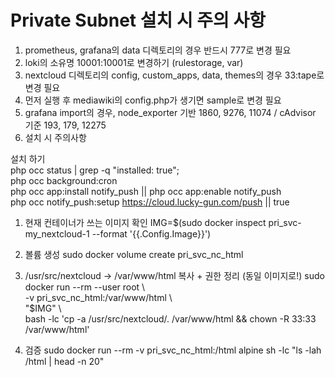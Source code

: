 # Private Subnet 설치 시 주의 사항

1. prometheus, grafana의 data 디렉토리의 경우 반드시 777로 변경 필요
2. loki의 소유명 10001:10001로 변경하기 (rulestorage, var)
3. nextcloud 디렉토리의 config, custom_apps, data, themes의 경우 33:tape로 변경 필요
4. 먼저 실행 후 mediawiki의 config.php가 생기면 sample로 변경 필요
5. grafana import의 경우, node_exporter 기반 1860, 9276, 11074 / cAdvisor 기준 193, 179, 12275
6. 설치 시 주의사항

설치 하기\
php occ status | grep -q "installed: true";\
php occ background:cron\
php occ app:install notify_push || php occ app:enable notify_push\
php occ notify_push:setup https://cloud.lucky-gun.com/push || true


1. 현재 컨테이너가 쓰는 이미지 확인
IMG=$(sudo docker inspect pri_svc-my_nextcloud-1 --format '{{.Config.Image}}')

2. 볼륨 생성
sudo docker volume create pri_svc_nc_html

3. /usr/src/nextcloud → /var/www/html 복사 + 권한 정리 (동일 이미지로!)
sudo docker run --rm --user root \ \
  -v pri_svc_nc_html:/var/www/html \ \
  "$IMG" \ \
  bash -lc 'cp -a /usr/src/nextcloud/. /var/www/html && chown -R 33:33 /var/www/html'

4. 검증
sudo docker run --rm -v pri_svc_nc_html:/html alpine sh -lc "ls -lah /html | head -n 20"
